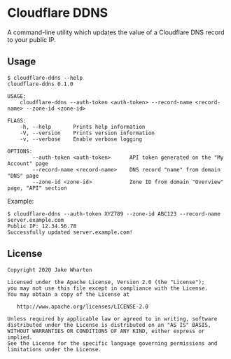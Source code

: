 Cloudflare DDNS
===============

A command-line utility which updates the value of a Cloudflare DNS record to your public IP.


Usage
-----

```
$ cloudflare-ddns --help
cloudflare-ddns 0.1.0

USAGE:
    cloudflare-ddns --auth-token <auth-token> --record-name <record-name> --zone-id <zone-id>

FLAGS:
    -h, --help       Prints help information
    -V, --version    Prints version information
    -v, --verbose    Enable verbose logging

OPTIONS:
        --auth-token <auth-token>      API token generated on the "My Account" page
        --record-name <record-name>    DNS record "name" from domain "DNS" page
        --zone-id <zone-id>            Zone ID from domain "Overview" page, "API" section
```

Example:

```
$ cloudflare-ddns --auth-token XYZ789 --zone-id ABC123 --record-name server.example.com
Public IP: 12.34.56.78
Successfully updated server.example.com!
```



License
-------

    Copyright 2020 Jake Wharton

    Licensed under the Apache License, Version 2.0 (the "License");
    you may not use this file except in compliance with the License.
    You may obtain a copy of the License at

       http://www.apache.org/licenses/LICENSE-2.0

    Unless required by applicable law or agreed to in writing, software
    distributed under the License is distributed on an "AS IS" BASIS,
    WITHOUT WARRANTIES OR CONDITIONS OF ANY KIND, either express or implied.
    See the License for the specific language governing permissions and
    limitations under the License.
